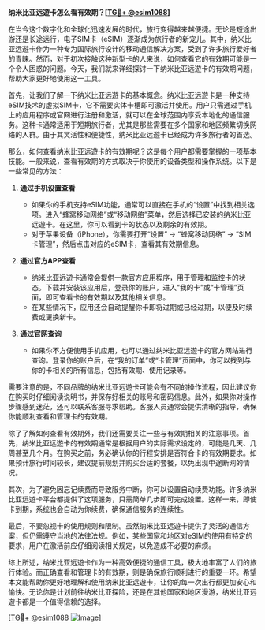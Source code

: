 **纳米比亚远遊卡怎么看有效期？[[TG💪+ @esim1088](https://t.me/s/esim1088)]**

在当今这个数字化和全球化迅速发展的时代，旅行变得越来越便捷。无论是短途出游还是长途远行，电子SIM卡（eSIM）逐渐成为旅行者的新宠儿。其中，纳米比亚远遊卡作为一种专为国际旅行设计的移动通信解决方案，受到了许多旅行爱好者的青睐。然而，对于初次接触这种新型卡的人来说，如何查看它的有效期可能是一个令人困惑的问题。今天，我们就来详细探讨一下纳米比亚远遊卡的有效期问题，帮助大家更好地使用这一工具。

首先，让我们了解一下纳米比亚远遊卡的基本概念。纳米比亚远遊卡是一种支持eSIM技术的虚拟SIM卡，它不需要实体卡槽即可激活并使用。用户只需通过手机上的应用程序或官网进行注册和激活，就可以在全球范围内享受本地化的通信服务。这种卡通常适用于短期旅行者，尤其是那些需要在多个国家和地区频繁切换网络的人群。由于其灵活性和便捷性，纳米比亚远遊卡已经成为许多旅行者的首选。

那么，如何查看纳米比亚远遊卡的有效期呢？这是每个用户都需要掌握的一项基本技能。一般来说，查看有效期的方式取决于你使用的设备类型和操作系统。以下是一些常见的方法：

1. **通过手机设置查看**
   - 如果你的手机支持eSIM功能，通常可以直接在手机的“设置”中找到相关选项。进入“蜂窝移动网络”或“移动网络”菜单，然后选择已安装的纳米比亚远遊卡。在这里，你可以看到卡的状态以及剩余的有效期。
   - 对于苹果设备（iPhone），你需要打开“设置” -> “蜂窝移动网络” -> “SIM卡管理”，然后点击对应的eSIM卡，查看其有效期信息。

2. **通过官方APP查看**
   - 纳米比亚远遊卡通常会提供一款官方应用程序，用于管理和监控卡的状态。下载并安装该应用后，登录你的账户，进入“我的卡”或“卡管理”页面，即可查看卡的有效期以及其他相关信息。
   - 在某些情况下，应用还会自动提醒你卡即将过期或已经过期，以便及时续费或更换新卡。

3. **通过官网查询**
   - 如果你不方便使用手机应用，也可以通过纳米比亚远遊卡的官方网站进行查询。登录你的账户后，在“我的订单”或“卡管理”页面中，你可以找到与你的卡相关的所有信息，包括有效期、使用记录等。

需要注意的是，不同品牌的纳米比亚远遊卡可能会有不同的操作流程，因此建议你在购买时仔细阅读说明书，并保存好相关的账号和密码信息。此外，如果你对操作步骤感到迷茫，还可以联系客服寻求帮助。客服人员通常会提供清晰的指导，确保你能顺利查看和管理卡的有效期。

除了了解如何查看有效期外，我们还需要关注一些与有效期相关的注意事项。首先，纳米比亚远遊卡的有效期通常是根据用户的实际需求设定的，可能是几天、几周甚至几个月。在购买之前，务必确认你的行程安排是否符合卡的有效期要求。如果预计旅行时间较长，建议提前规划并购买合适的套餐，以免出现中途断网的情况。

其次，为了避免因忘记续费而导致服务中断，你可以设置自动续费功能。许多纳米比亚远遊卡平台都提供了这项服务，只需简单几步即可完成设置。这样一来，即使卡到期，系统也会自动为你续费，确保通信服务的连续性。

最后，不要忽视卡的使用规则和限制。虽然纳米比亚远遊卡提供了灵活的通信方案，但仍需遵守当地的法律法规。例如，某些国家和地区对eSIM的使用有特定的要求，用户在激活前应仔细阅读相关规定，以免造成不必要的麻烦。

综上所述，纳米比亚远遊卡作为一种高效便捷的通信工具，极大地丰富了人们的旅行体验。而正确查看和管理卡的有效期，则是确保旅行顺利进行的重要一环。希望本文能帮助你更好地理解和使用纳米比亚远遊卡，让你的每一次出行都更加安心和愉快。无论你是计划前往纳米比亚探险，还是在其他国家和地区漫游，纳米比亚远遊卡都是一个值得信赖的选择。

[[TG💪+ @esim1088](https://t.me/s/esim1088) ![Image](https://i.postimg.cc/4NQfJmqS/Snipaste-2025-05-13-00-14-12.png)]